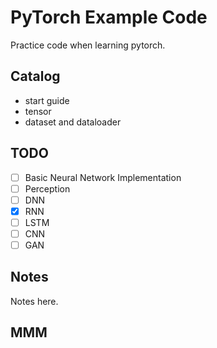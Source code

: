 # PyTorch Example Code

Practice code when learning pytorch.

## Catalog

- start guide
- tensor
- dataset and dataloader

## TODO

- [ ] Basic Neural Network Implementation
- [ ] Perception
- [ ] DNN
- [x] RNN
- [ ] LSTM
- [ ] CNN
- [ ] GAN

## Notes

Notes here.

## MMM
